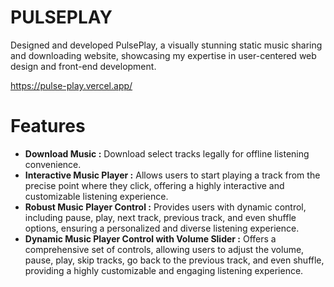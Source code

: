 # PULSEPLAY

Designed and developed PulsePlay, a visually stunning static music sharing and downloading website, showcasing my expertise in user-centered web design and front-end development.

https://pulse-play.vercel.app/

# Features

* **Download Music :**  Download select tracks legally for offline listening convenience.
* **Interactive Music Player :** Allows users to start playing a track from the precise point where they click, offering a highly interactive and customizable listening experience.
* **Robust Music Player Control :** Provides users with dynamic control, including pause, play, next track, previous track, and even shuffle options, ensuring a personalized and diverse listening experience.
* **Dynamic Music Player Control with Volume Slider :** Offers a comprehensive set of controls, allowing users to adjust the volume, pause, play, skip tracks, go back to the previous track, and even shuffle, providing a highly customizable and engaging listening experience.
